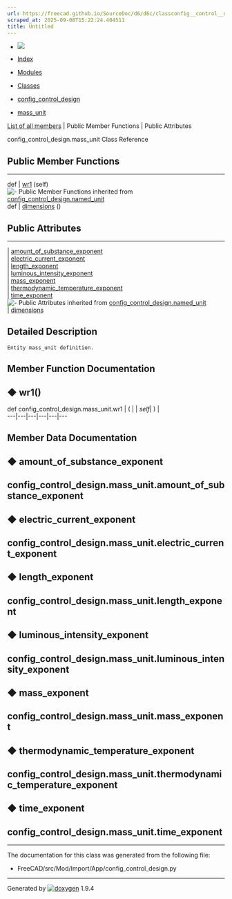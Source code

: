 ```yaml
---
url: https://freecad.github.io/SourceDoc/d6/d6c/classconfig__control__design_1_1mass__unit.html
scraped_at: 2025-09-08T15:22:24.404511
title: Untitled
---
```


  * [ ![](https://www.freecad.org/svg/logo-freecad.svg) ](https://freecadweb.org "FreeCAD")
  * [Index](../../index.html "Index")
  * [Modules](../../modules.html "Modules list")
  * [Classes](../../annotated.html "Annotated list")

  * [config_control_design](../../d4/d07/namespaceconfig__control__design.html)
  * [mass_unit](../../d6/d6c/classconfig__control__design_1_1mass__unit.html)

[List of all members](../../dc/da7/classconfig__control__design_1_1mass__unit-members.html) | Public Member Functions | Public Attributes

config_control_design.mass_unit Class Reference

##  Public Member Functions  
  
---  
def | [wr1](../../d6/d6c/classconfig__control__design_1_1mass__unit.html#a486ea862c1376c3ccdca906b2fc52c7b) (self)  
![-](../../closed.png) Public Member Functions inherited from
[config_control_design.named_unit](../../d1/d8c/classconfig__control__design_1_1named__unit.html)  
def | [dimensions](../../d1/d8c/classconfig__control__design_1_1named__unit.html#a0626f8d962e4f629ec777f81d3fa2587) ()  
  
##  Public Attributes  
  
---  
|
[amount_of_substance_exponent](../../d6/d6c/classconfig__control__design_1_1mass__unit.html#ab9f30f1224f8c99cc8abdaa4a410bcfc)  
|
[electric_current_exponent](../../d6/d6c/classconfig__control__design_1_1mass__unit.html#a84fed6d5a49b2066c68304e6b057370a)  
|
[length_exponent](../../d6/d6c/classconfig__control__design_1_1mass__unit.html#a225502b1e1222664ca6d967eee6267f9)  
|
[luminous_intensity_exponent](../../d6/d6c/classconfig__control__design_1_1mass__unit.html#adce97600aa5d6ad528db49066b64198b)  
|
[mass_exponent](../../d6/d6c/classconfig__control__design_1_1mass__unit.html#ad89db4579b72983514462b2a49b38bf0)  
|
[thermodynamic_temperature_exponent](../../d6/d6c/classconfig__control__design_1_1mass__unit.html#a3583ee1d02ed0259b68dda4c6342e191)  
|
[time_exponent](../../d6/d6c/classconfig__control__design_1_1mass__unit.html#a15b268f14b7ea3670447f2acaf128879)  
![-](../../closed.png) Public Attributes inherited from
[config_control_design.named_unit](../../d1/d8c/classconfig__control__design_1_1named__unit.html)  
|
[dimensions](../../d1/d8c/classconfig__control__design_1_1named__unit.html#a24078263275a1f9f1d5017e44af86b1a)  
  
## Detailed Description

    
    
    Entity mass_unit definition.

## Member Function Documentation

## ◆ wr1()

def config_control_design.mass_unit.wr1  | ( |  | _self_| ) |   
---|---|---|---|---|---  
  
## Member Data Documentation

## ◆ amount_of_substance_exponent

config_control_design.mass_unit.amount_of_substance_exponent  
---  
  
## ◆ electric_current_exponent

config_control_design.mass_unit.electric_current_exponent  
---  
  
## ◆ length_exponent

config_control_design.mass_unit.length_exponent  
---  
  
## ◆ luminous_intensity_exponent

config_control_design.mass_unit.luminous_intensity_exponent  
---  
  
## ◆ mass_exponent

config_control_design.mass_unit.mass_exponent  
---  
  
## ◆ thermodynamic_temperature_exponent

config_control_design.mass_unit.thermodynamic_temperature_exponent  
---  
  
## ◆ time_exponent

config_control_design.mass_unit.time_exponent  
---  
  
* * *

The documentation for this class was generated from the following file:

  * FreeCAD/src/Mod/Import/App/config_control_design.py

* * *

Generated by
[![doxygen](../../doxygen.svg)](https://www.doxygen.org/index.html) 1.9.4

